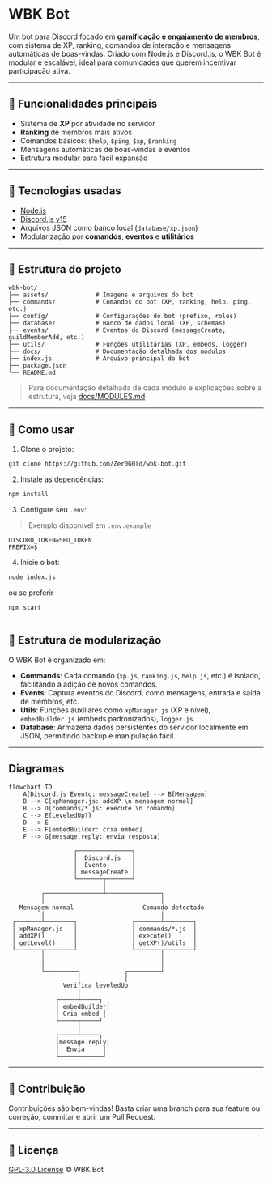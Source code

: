 # WBK Bot

Um bot para Discord focado em **gamificação e engajamento de membros**, com sistema de XP, ranking, comandos de interação e mensagens automáticas de boas-vindas. Criado com Node.js e Discord.js, o WBK Bot é modular e escalável, ideal para comunidades que querem incentivar participação ativa.

---

## 🔹 Funcionalidades principais

* Sistema de **XP** por atividade no servidor
* **Ranking** de membros mais ativos
* Comandos básicos: `$help`, `$ping`, `$xp`, `$ranking`
* Mensagens automáticas de boas-vindas e eventos
* Estrutura modular para fácil expansão

---

## 🔹 Tecnologias usadas

* [Node.js](https://nodejs.org/)
* [Discord.js v15](https://discord.js.org)
* Arquivos JSON como banco local (`database/xp.json`)
* Modularização por **comandos**, **eventos** e **utilitários**

---

## 🔹 Estrutura do projeto

```text
wbk-bot/
├── assets/             # Imagens e arquivos do bot
├── commands/           # Comandos do bot (XP, ranking, help, ping, etc.)
├── config/             # Configurações do bot (prefixo, roles)
├── database/           # Banco de dados local (XP, schemas)
├── events/             # Eventos do Discord (messageCreate, guildMemberAdd, etc.)
├── utils/              # Funções utilitárias (XP, embeds, logger)
├── docs/               # Documentação detalhada dos módulos
├── index.js            # Arquivo principal do bot
├── package.json
└── README.md
```

> Para documentação detalhada de cada módulo e explicações sobre a estrutura, veja [docs/MODULES.md](./docs/MODULES.md)

---

## 🔹 Como usar

1. Clone o projeto:

```bash
git clone https://github.com/Zer0G0ld/wbk-bot.git
```

2. Instale as dependências:

```bash
npm install
```

3. Configure seu `.env`:

> Exemplo disponível em `.env.example`

```
DISCORD_TOKEN=SEU_TOKEN
PREFIX=$
```

4. Inicie o bot:

```bash
node index.js
```

ou se preferir 

```bash
npm start
```

---

## 🔹 Estrutura de modularização

O WBK Bot é organizado em:

* **Commands**: Cada comando (`xp.js`, `ranking.js`, `help.js`, etc.) é isolado, facilitando a adição de novos comandos.
* **Events**: Captura eventos do Discord, como mensagens, entrada e saída de membros, etc.
* **Utils**: Funções auxiliares como `xpManager.js` (XP e nível), `embedBuilder.js` (embeds padronizados), `logger.js`.
* **Database**: Armazena dados persistentes do servidor localmente em JSON, permitindo backup e manipulação fácil.

---

## Diagramas

```mermaid
flowchart TD
    A[Discord.js Evento: messageCreate] --> B[Mensagem]
    B --> C[xpManager.js: addXP \n mensagem normal]
    B --> D[commands/*.js: execute \n comando]
    C --> E{LeveledUp?}
    D --> E
    E --> F[embedBuilder: cria embed]
    F --> G[message.reply: envia resposta]
```

```text
                  ┌───────────────┐
                  │  Discord.js   │
                  │  Evento:      │
                  │ messageCreate │
                  └───────┬───────┘
                          │
         ┌────────────────┴───────────────┐
         │                                │
   Mensagem normal                   Comando detectado
         │                                │
 ┌───────┴────────┐               ┌───────┴────────┐
 │ xpManager.js   │               │ commands/*.js  │
 │ addXP()        │               │ execute()      │
 │ getLevel()     │               │ getXP()/utils  │
 └───────┬────────┘               └───────┬────────┘
         │                                │
         │                                │
         └─────────┐            ┌─────────┘
                   │            │
               Verifica leveledUp
                   │
             ┌─────┴─────┐
             │ embedBuilder│
             │ Cria embed │
             └─────┬─────┘
                   │
             ┌─────┴─────┐
             │message.reply│
             │  Envia     │
             └────────────┘
```

---

## 🔹 Contribuição

Contribuições são bem-vindas!
Basta criar uma branch para sua feature ou correção, commitar e abrir um Pull Request.

---

## 🔹 Licença

[GPL-3.0 License](LICENSE) © WBK Bot
